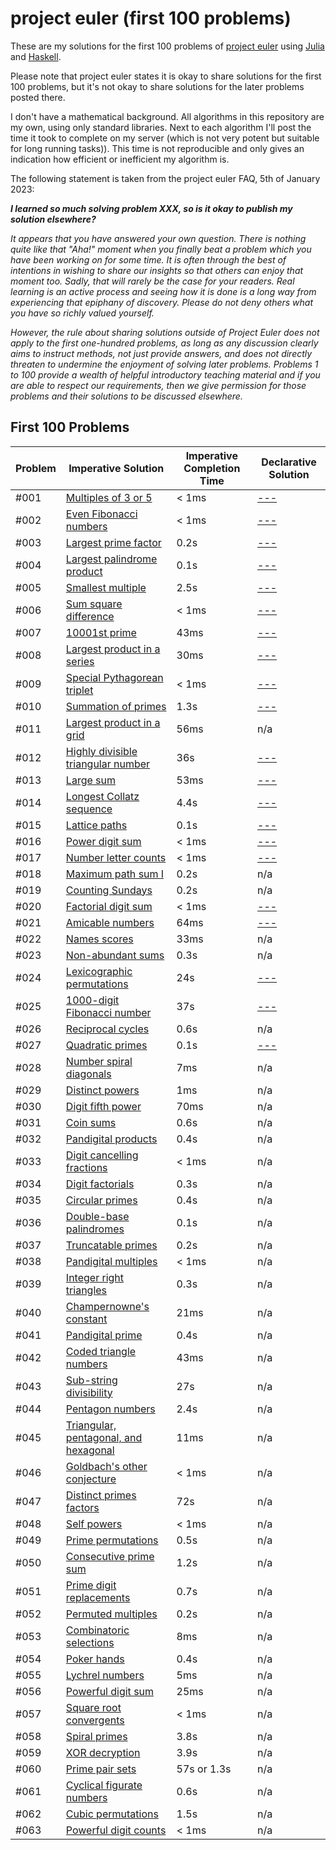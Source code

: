 # project euler (first 100 problems)

These are my solutions for the first 100 problems of [project euler](https://projecteuler.net) using [Julia](https://julialang.org/) and [Haskell](https://www.haskell.org/).

Please note that project euler states it is okay to share solutions for the first 100 problems, but it's not okay to share solutions for the later problems posted there.

I don't have a mathematical background. All algorithms in this repository are my own, using only standard libraries. Next to each algorithm I'll post the time it took to complete on my server (which is not very potent but suitable for long running tasks)). This time is not reproducible and only gives an indication how efficient or inefficient my algorithm is.

The following statement is taken from the project euler FAQ, 5th of January 2023:

***I learned so much solving problem XXX, so is it okay to publish my solution elsewhere?***

*It appears that you have answered your own question. There is nothing quite like that "Aha!" moment when you finally beat a problem which you have been working on for some time. It is often through the best of intentions in wishing to share our insights so that others can enjoy that moment too. Sadly, that will rarely be the case for your readers. Real learning is an active process and seeing how it is done is a long way from experiencing that epiphany of discovery. Please do not deny others what you have so richly valued yourself.*

*However, the rule about sharing solutions outside of Project Euler does not apply to the first one-hundred problems, as long as any discussion clearly aims to instruct methods, not just provide answers, and does not directly threaten to undermine the enjoyment of solving later problems. Problems 1 to 100 provide a wealth of helpful introductory teaching material and if you are able to respect our requirements, then we give permission for those problems and their solutions to be discussed elsewhere.*

## First 100 Problems

| Problem | Imperative Solution | Imperative Completion Time | Declarative Solution |
| --- | --- | --- | --- |
| #001 | [Multiples of 3 or 5](solutions-julia/001.jl) | < 1ms | [---](solutions-haskell/001.hs) | 
| #002 | [Even Fibonacci numbers](solutions-julia/002.jl) | < 1ms | [---](solutions-haskell/002.hs) |
| #003 | [Largest prime factor](solutions-julia/003.jl) | 0.2s | [---](solutions-haskell/003.hs) |
| #004 | [Largest palindrome product](solutions-julia/004.jl) | 0.1s | [---](solutions-haskell/004.hs) |
| #005 | [Smallest multiple](solutions-julia/005.jl) | 2.5s | [---](solutions-haskell/005.hs) |
| #006 | [Sum square difference](solutions-julia/006.jl) | < 1ms | [---](solutions-haskell/006.hs) |
| #007 | [10001st prime](solutions-julia/007.jl) | 43ms | [---](solutions-haskell/007.hs) |
| #008 | [Largest product in a series](solutions-julia/008.jl) | 30ms | [---](solutions-haskell/008.hs) |
| #009 | [Special Pythagorean triplet](solutions-julia/009.jl) | < 1ms | [---](solutions-haskell/009.hs) |
| #010 | [Summation of primes](solutions-julia/010.jl) | 1.3s | [---](solutions-haskell/010.hs) |
| #011 | [Largest product in a grid](solutions-julia/011.jl) | 56ms | n/a |
| #012 | [Highly divisible triangular number](solutions-julia/012.jl) | 36s | [---](solutions-haskell/012.hs) |
| #013 | [Large sum](solutions-julia/013.jl) | 53ms | [---](solutions-haskell/013.hs) |
| #014 | [Longest Collatz sequence](solutions-julia/014.jl) | 4.4s | [---](solutions-haskell/014.hs) |
| #015 | [Lattice paths](solutions-julia/015.jl) | 0.1s | [---](solutions-haskell/015.hs) |
| #016 | [Power digit sum](solutions-julia/016.jl) | < 1ms | [---](solutions-haskell/016.hs) |
| #017 | [Number letter counts](solutions-julia/017.jl) | < 1ms | [---](solutions-haskell/017.hs) |
| #018 | [Maximum path sum I](solutions-julia/018.jl) | 0.2s | n/a |
| #019 | [Counting Sundays](solutions-julia/019.jl) | 0.2s | n/a |
| #020 | [Factorial digit sum](solutions-julia/020.jl) | < 1ms | [---](solutions-haskell/020.hs) |
| #021 | [Amicable numbers](solutions-julia/021.jl) | 64ms | [---](solutions-haskell/021.hs) |
| #022 | [Names scores](solutions-julia/022.jl) | 33ms | n/a |
| #023 | [Non-abundant sums](solutions-julia/023.jl) | 0.3s | n/a |
| #024 | [Lexicographic permutations](solutions-julia/024.jl) | 24s | [---](solutions-haskell/024.hs) |
| #025 | [1000-digit Fibonacci number](solutions-julia/025.jl) | 37s | [---](solutions-haskell/025.hs) |
| #026 | [Reciprocal cycles](solutions-julia/026.jl) | 0.6s | n/a |
| #027 | [Quadratic primes](solutions-julia/027.jl) | 0.1s | [---](solutions-haskell/027.hs) |
| #028 | [Number spiral diagonals](solutions-julia/028.jl) | 7ms | n/a |
| #029 | [Distinct powers](solutions-julia/029.jl) | 1ms | n/a |
| #030 | [Digit fifth power](solutions-julia/030.jl) | 70ms | n/a |
| #031 | [Coin sums](solutions-julia/031.jl) | 0.6s | n/a |
| #032 | [Pandigital products](solutions-julia/032.jl) | 0.4s | n/a |
| #033 | [Digit cancelling fractions](solutions-julia/033.jl) | < 1ms | n/a |
| #034 | [Digit factorials](solutions-julia/034.jl) | 0.3s | n/a |
| #035 | [Circular primes](solutions-julia/035.jl) | 0.4s | n/a |
| #036 | [Double-base palindromes](solutions-julia/036.jl) | 0.1s | n/a |
| #037 | [Truncatable primes](solutions-julia/037.jl) | 0.2s | n/a |
| #038 | [Pandigital multiples](solutions-julia/038.jl) | < 1ms | n/a |
| #039 | [Integer right triangles](solutions-julia/039.jl) | 0.3s | n/a |
| #040 | [Champernowne's constant](solutions-julia/040.jl) | 21ms | n/a |
| #041 | [Pandigital prime](solutions-julia/041.jl) | 0.4s | n/a |
| #042 | [Coded triangle numbers](solutions-julia/042.jl) | 43ms | n/a |
| #043 | [Sub-string divisibility](solutions-julia/043.jl) | 27s | n/a |
| #044 | [Pentagon numbers](solutions-julia/044.jl) | 2.4s | n/a |
| #045 | [Triangular, pentagonal, and hexagonal](solutions-julia/045.jl) | 11ms | n/a |
| #046 | [Goldbach's other conjecture](solutions-julia/046.jl) | < 1ms | n/a |
| #047 | [Distinct primes factors](solutions-julia/047.jl) | 72s | n/a |
| #048 | [Self powers](solutions-julia/048.jl) | < 1ms | n/a |
| #049 | [Prime permutations](solutions-julia/049.jl) | 0.5s | n/a |
| #050 | [Consecutive prime sum](solutions-julia/050.jl) | 1.2s | n/a |
| #051 | [Prime digit replacements](solutions-julia/051.jl) | 0.7s | n/a |
| #052 | [Permuted multiples](solutions-julia/052.jl) | 0.2s | n/a |
| #053 | [Combinatoric selections](solutions-julia/053.jl) | 8ms | n/a |
| #054 | [Poker hands](solutions-julia/054.jl) | 0.4s | n/a |
| #055 | [Lychrel numbers](solutions-julia/055.jl) | 5ms | n/a |
| #056 | [Powerful digit sum](solutions-julia/056.jl) | 25ms | n/a |
| #057 | [Square root convergents](solutions-julia/057.jl) | < 1ms | n/a |
| #058 | [Spiral primes](solutions-julia/058.jl) | 3.8s | n/a |
| #059 | [XOR decryption](solutions-julia/059.jl) | 3.9s | n/a |
| #060 | [Prime pair sets](solutions-julia/060.jl) | 57s or 1.3s | n/a |
| #061 | [Cyclical figurate numbers](solutions-julia/061.jl) | 0.6s | n/a |
| #062 | [Cubic permutations](solutions-julia/062.jl) | 1.5s | n/a |
| #063 | [Powerful digit counts](solutions-julia/063.jl) | < 1ms | n/a |

